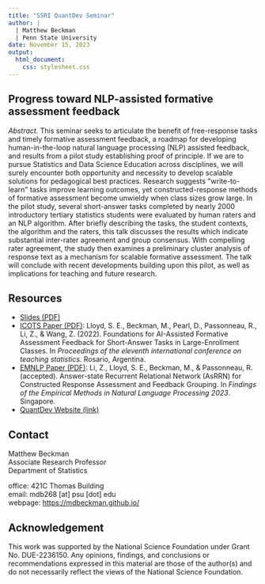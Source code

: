 ```yaml
---
title: "SSRI QuantDev Seminar"
author: |
  | Matthew Beckman
  | Penn State University
date: November 15, 2023
output: 
  html_document: 
    css: stylesheet.css
---
```


## Progress toward NLP-assisted formative assessment feedback

*Abstract.* This seminar seeks to articulate the benefit of free-response tasks and timely formative assessment feedback, a roadmap for developing human-in-the-loop natural language processing (NLP) assisted feedback, and results from a pilot study establishing proof of principle. If we are to pursue Statistics and Data Science Education across disciplines, we will surely encounter both opportunity and necessity to develop scalable solutions for pedagogical best practices. Research suggests "write-to-learn" tasks improve learning outcomes, yet constructed-response methods of formative assessment become unwieldy when class sizes grow large. In the pilot study, several short-answer tasks completed by nearly 2000 introductory tertiary statistics students were evaluated by human raters and an NLP algorithm. After briefly describing the tasks, the student contexts, the algorithm and the raters, this talk discusses the results which indicate substantial inter-rater agreement and group consensus. With compelling rater agreement, the study then examines a preliminary cluster analysis of response text as a mechanism for scalable formative assessment. The talk will conclude with recent developments building upon this pilot, as well as implications for teaching and future research.


## Resources

- [Slides (PDF)](docs/202306-scalable-formative-assessment.pdf)
- [ICOTS Paper (PDF)](docs/ICOTS-Paper.pdf): Lloyd, S. E., Beckman, M., Pearl, D., Passonneau, R., Li, Z., & Wang, Z. (2022). Foundations for AI-Assisted Formative Assessment Feedback for Short-Answer Tasks in Large-Enrollment Classes. In *Proceedings of the eleventh international conference on teaching statistics*. Rosario, Argentina.
- [EMNLP Paper (PDF)](docs/ICOTS-Paper.pdf): Li, Z., Lloyd, S. E., Beckman, M., & Passonneau, R. (accepted). Answer-state Recurrent Relational Network (AsRRN) for Constructed Response Assessment and Feedback Grouping. In *Findings of the Empirical Methods in Natural Language Processing 2023*. Singapore.
- [QuantDev Website (link)](https://quantdev.ssri.psu.edu/events/past-events)



## Contact

Matthew Beckman  
Associate Research Professor  
Department of Statistics  

office: 421C Thomas Building  
email: mdb268 [at] psu [dot] edu  
webpage: <https://mdbeckman.github.io/>


## Acknowledgement

This work was supported by the National Science Foundation under Grant No. DUE-2236150. Any opinions, findings, and conclusions or recommendations expressed in this material are those of the author(s) and do not necessarily reflect the views of the National Science Foundation.
